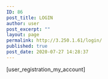 ```yaml
---
ID: 86
post_title: LOGIN
author: user
post_excerpt: ""
layout: page
permalink: http://3.250.1.61/login/
published: true
post_date: 2020-07-27 14:28:37
---
```

[user_registration_my_account]